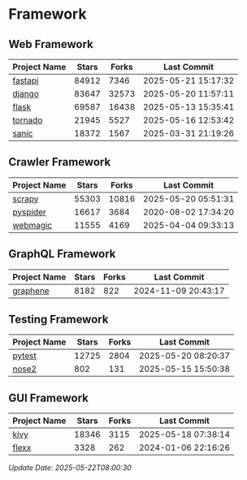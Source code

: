 # Framework

## Web Framework
| Project Name | Stars | Forks | Last Commit |
| ------------ | ----- | ----- | ----------- |
| [fastapi](https://github.com/fastapi/fastapi) | 84912 | 7346 | 2025-05-21 15:17:32 |
| [django](https://github.com/django/django) | 83647 | 32573 | 2025-05-20 11:57:11 |
| [flask](https://github.com/pallets/flask) | 69587 | 16438 | 2025-05-13 15:35:41 |
| [tornado](https://github.com/tornadoweb/tornado) | 21945 | 5527 | 2025-05-16 12:53:42 |
| [sanic](https://github.com/sanic-org/sanic) | 18372 | 1567 | 2025-03-31 21:19:26 |

## Crawler Framework
| Project Name | Stars | Forks | Last Commit |
| ------------ | ----- | ----- | ----------- |
| [scrapy](https://github.com/scrapy/scrapy) | 55303 | 10816 | 2025-05-20 05:51:31 |
| [pyspider](https://github.com/binux/pyspider) | 16617 | 3684 | 2020-08-02 17:34:20 |
| [webmagic](https://github.com/code4craft/webmagic) | 11555 | 4169 | 2025-04-04 09:33:13 |

## GraphQL Framework
| Project Name | Stars | Forks | Last Commit |
| ------------ | ----- | ----- | ----------- |
| [graphene](https://github.com/graphql-python/graphene) | 8182 | 822 | 2024-11-09 20:43:17 |

## Testing Framework
| Project Name | Stars | Forks | Last Commit |
| ------------ | ----- | ----- | ----------- |
| [pytest](https://github.com/pytest-dev/pytest) | 12725 | 2804 | 2025-05-20 08:20:37 |
| [nose2](https://github.com/nose-devs/nose2) | 802 | 131 | 2025-05-15 15:50:38 |

## GUI Framework
| Project Name | Stars | Forks | Last Commit |
| ------------ | ----- | ----- | ----------- |
| [kivy](https://github.com/kivy/kivy) | 18346 | 3115 | 2025-05-18 07:38:14 |
| [flexx](https://github.com/flexxui/flexx) | 3328 | 262 | 2024-01-06 22:16:26 |

*Update Date: 2025-05-22T08:00:30*